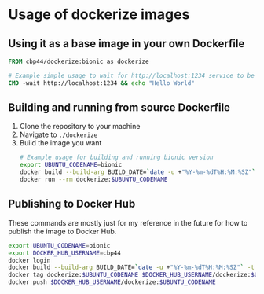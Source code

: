# Usage of dockerize images

## Using it as a base image in your own Dockerfile

```dockerfile
FROM cbp44/dockerize:bionic as dockerize

# Example simple usage to wait for http://localhost:1234 service to be up and reachable inside of the container on start before executing a command
CMD -wait http://localhost:1234 && echo "Hello World"
```

## Building and running from source Dockerfile

1. Clone the repository to your machine
2. Navigate to `./dockerize`
3. Build the image you want
    ```sh
    # Example usage for building and running bionic version
    export UBUNTU_CODENAME=bionic
    docker build --build-arg BUILD_DATE=`date -u +"%Y-%m-%dT%H:%M:%SZ"` -t dockerize:$UBUNTU_CODENAME ./$UBUNTU_CODENAME
    docker run --rm dockerize:$UBUNTU_CODENAME
    ```

## Publishing to Docker Hub

These commands are mostly just for my reference in the future for how to publish the image to Docker Hub.

```sh
export UBUNTU_CODENAME=bionic
export DOCKER_HUB_USERNAME=cbp44
docker login
docker build --build-arg BUILD_DATE=`date -u +"%Y-%m-%dT%H:%M:%SZ"` -t dockerize:$UBUNTU_CODENAME ./$UBUNTU_CODENAME
docker tag dockerize:$UBUNTU_CODENAME $DOCKER_HUB_USERNAME/dockerize:$UBUNTU_CODENAME
docker push $DOCKER_HUB_USERNAME/dockerize:$UBUNTU_CODENAME
```
